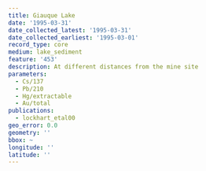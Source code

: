 ```yaml
---
title: Giauque Lake
date: '1995-03-31'
date_collected_latest: '1995-03-31'
date_collected_earliest: '1995-03-01'
record_type: core
medium: lake_sediment
feature: '453'
description: At different distances from the mine site
parameters:
  - Cs/137
  - Pb/210
  - Hg/extractable
  - Au/total
publications:
  - lockhart_etal00
geo_error: 0.0
geometry: ''
bbox: ~
longitude: ''
latitude: ''
---
```

